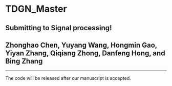 # TDGN_Master
Submitting to Signal processing!
----------
## Zhonghao Chen, Yuyang Wang, Hongmin Gao, Yiyan Zhang, Qiqiang Zhong, Danfeng Hong, and Bing Zhang
----------
The code will be released after our manuscript is accepted.
